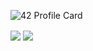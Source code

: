 
![42 Profile Card](https://1337-readme.vercel.app/api/profile?cursus=42cursus&login=asaadi)

<a>
  <img align="center" src="https://github-readme-stats.vercel.app/api/top-langs/?username=a-saadi&layout=compact" />
</a>
<a>
  <img align="center" src="https://github-readme-stats.vercel.app/api?username=a-saadi&show_icons=true" />
</a>

